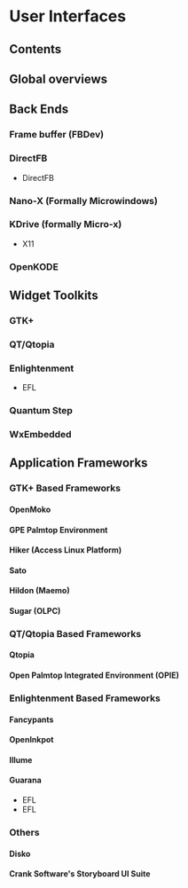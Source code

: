 # User Interfaces
## Contents
## Global overviews
## Back Ends
### Frame buffer (FBDev)
### DirectFB
* DirectFB
### Nano-X (Formally Microwindows)
### KDrive (formally Micro-x)
* X11
### OpenKODE
## Widget Toolkits
### GTK+
### QT/Qtopia
### Enlightenment
* EFL
### Quantum Step
### WxEmbedded
## Application Frameworks
### GTK+ Based Frameworks
#### OpenMoko
#### GPE Palmtop Environment
#### Hiker (Access Linux Platform)
#### Sato
#### Hildon (Maemo)
#### Sugar (OLPC)
### QT/Qtopia Based Frameworks
#### Qtopia
#### Open Palmtop Integrated Environment (OPIE)
### Enlightenment Based Frameworks
#### Fancypants
#### OpenInkpot
#### Illume
#### Guarana
* EFL
* EFL
### Others
#### Disko
#### Crank Software's Storyboard UI Suite
